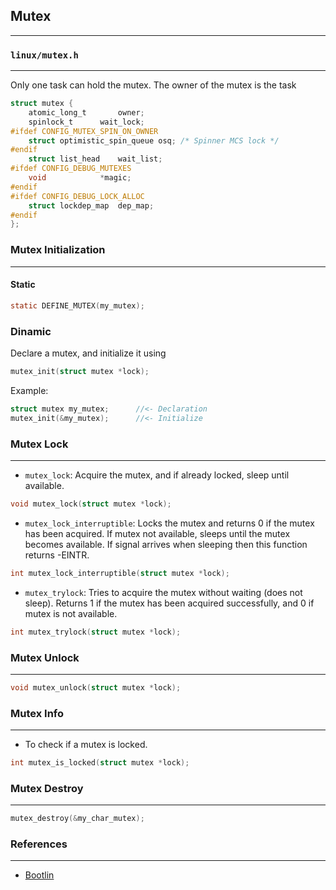 ## Mutex
---

### `linux/mutex.h`
---
Only one task can hold the mutex. The owner of the mutex is the task
```c
struct mutex {
	atomic_long_t		owner;
	spinlock_t		wait_lock;
#ifdef CONFIG_MUTEX_SPIN_ON_OWNER
	struct optimistic_spin_queue osq; /* Spinner MCS lock */
#endif
	struct list_head	wait_list;
#ifdef CONFIG_DEBUG_MUTEXES
	void			*magic;
#endif
#ifdef CONFIG_DEBUG_LOCK_ALLOC
	struct lockdep_map	dep_map;
#endif
};
```
### Mutex Initialization
---
#### Static
```c
static DEFINE_MUTEX(my_mutex);
```
### Dinamic
Declare a mutex, and initialize it using
```c
mutex_init(struct mutex *lock);
```
Example:
```c
struct mutex my_mutex;		//<- Declaration
mutex_init(&my_mutex);		//<- Initialize
```
### Mutex Lock
---
- `mutex_lock`: Acquire the mutex, and if already locked, sleep until available.
```c
void mutex_lock(struct mutex *lock);
```
- `mutex_lock_interruptible`: Locks the mutex and returns 0 if the mutex has been acquired. If mutex not available, sleeps until the mutex becomes available. If signal arrives when sleeping then this function returns -EINTR.
```c
int mutex_lock_interruptible(struct mutex *lock);
```
- `mutex_trylock`: Tries to acquire the mutex without waiting (does not sleep). Returns 1 if the mutex has been acquired successfully, and 0 if mutex is not available.
```c 
int mutex_trylock(struct mutex *lock);
```

### Mutex Unlock
---
```c
void mutex_unlock(struct mutex *lock);
```

### Mutex Info
---
- To check if a mutex is locked.
```c 
int mutex_is_locked(struct mutex *lock);
```
### Mutex Destroy
---
```c 
mutex_destroy(&my_char_mutex);
```

### References
---
- [Bootlin](https://elixir.bootlin.com/linux/v4.17.18/source/include/linux/mutex.h#L53)
